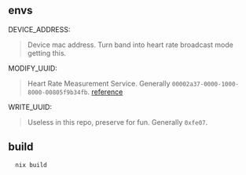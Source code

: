## envs

DEVICE_ADDRESS:
>   Device mac address. Turn band into heart rate broadcast mode getting this.

MODIFY_UUID:
>  Heart Rate Measurement Service. Generally `00002a37-0000-1000-8000-00805f9b34fb`. [reference](https://bitbucket.org/bluetooth-SIG/public/src/59af7d1e972a17acbe4a210af158a2740b8a70e8/assigned_numbers/uuids/characteristic_uuids.yaml#lines-167)

WRITE_UUID:
>  Useless in this repo, preserve for fun. Generally `0xfe07`.

## build

```console
  nix build
```
